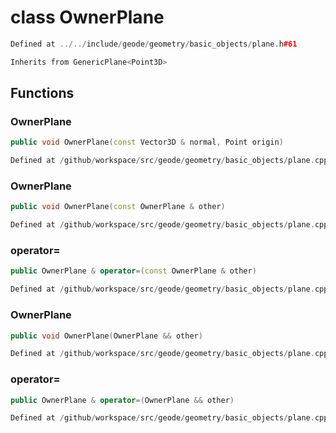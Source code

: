 # class OwnerPlane

```cpp
Defined at ../../include/geode/geometry/basic_objects/plane.h#61
```

```cpp
Inherits from GenericPlane<Point3D>
```



## Functions

### OwnerPlane

```cpp
public void OwnerPlane(const Vector3D & normal, Point origin)
```

```cpp
Defined at /github/workspace/src/geode/geometry/basic_objects/plane.cpp#82
```

### OwnerPlane

```cpp
public void OwnerPlane(const OwnerPlane & other)
```

```cpp
Defined at /github/workspace/src/geode/geometry/basic_objects/plane.cpp#86
```

### operator=

```cpp
public OwnerPlane & operator=(const OwnerPlane & other)
```

```cpp
Defined at /github/workspace/src/geode/geometry/basic_objects/plane.cpp#87
```

### OwnerPlane

```cpp
public void OwnerPlane(OwnerPlane && other)
```

```cpp
Defined at /github/workspace/src/geode/geometry/basic_objects/plane.cpp#92
```

### operator=

```cpp
public OwnerPlane & operator=(OwnerPlane && other)
```

```cpp
Defined at /github/workspace/src/geode/geometry/basic_objects/plane.cpp#93
```



